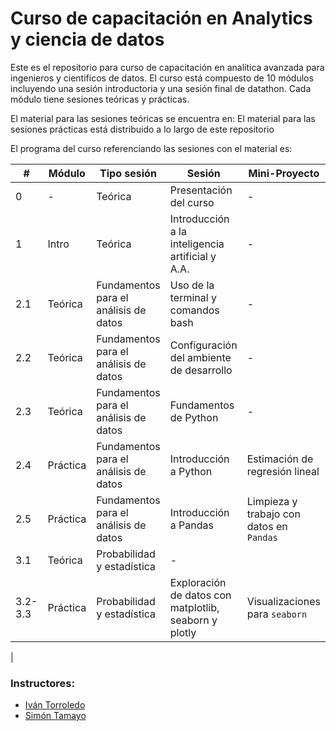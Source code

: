 # Curso de capacitación en Analytics y ciencia de datos 

Este es el repositorio para curso de capacitación en analítica avanzada para ingenieros y cientificos de datos. El curso está compuesto de 10 módulos incluyendo una sesión introductoria y una sesión final de datathon. Cada módulo tiene sesiones teóricas y prácticas.    

El material para las sesiones teóricas se encuentra en:
El material para las sesiones prácticas está distribuido a lo largo de este repositorio


El programa del curso referenciando las sesiones con el material es:

| # | Módulo | Tipo sesión | Sesión | Mini-Proyecto|  
|---|---|---|---|---|
|  0 | - | Teórica |Presentación del curso | -  | 
|  1 | Intro| Teórica |Introducción a la inteligencia artificial y A.A. |  -  |
|  2.1 | Teórica |Fundamentos para el análisis de datos |Uso de la terminal y comandos bash | - | 
|  2.2 | Teórica |Fundamentos para el análisis de datos |Configuración del ambiente de desarrollo | -  |
|  2.3 | Teórica |Fundamentos para el análisis de datos |Fundamentos de Python | - | 
|  2.4 | Práctica |Fundamentos para el análisis de datos |Introducción a Python | Estimación de regresión lineal  |  
|  2.5 | Práctica | Fundamentos para el análisis de datos |Introducción a Pandas | Limpieza y trabajo con datos en `Pandas` |
|  3.1 | Teórica | Probabilidad y estadística | -  | 
|  3.2-3.3 | Práctica |Probabilidad y estadística  |Exploración de datos con matplotlib, seaborn y plotly | Visualizaciones para `seaborn` 
|



### Instructores:

- [Iván Torroledo](https://github.com/Torroledo)
- [Simón Tamayo](https://github.com/simontamayo)
